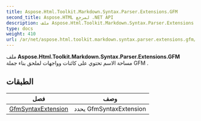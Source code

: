 ```yaml
---
title: Aspose.Html.Toolkit.Markdown.Syntax.Parser.Extensions.GFM
second_title: Aspose.HTML لمرجع .NET API
description: ملف Aspose.Html.Toolkit.Markdown.Syntax.Parser.Extensions.GFM مساحة الاسم تحتوي على كائنات وواجهات لملحق بناء جملة GFM .
type: docs
weight: 410
url: /ar/net/aspose.html.toolkit.markdown.syntax.parser.extensions.gfm/
---
```

ملف **Aspose.Html.Toolkit.Markdown.Syntax.Parser.Extensions.GFM** مساحة الاسم تحتوي على كائنات وواجهات لملحق بناء جملة GFM .

## الطبقات

| فصل | وصف |
| --- | --- |
| [GfmSyntaxExtension](./gfmsyntaxextension/) | يحدد GfmSyntaxExtension |


